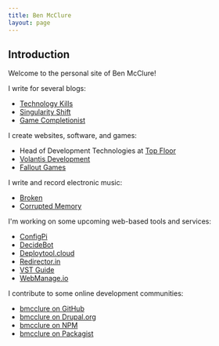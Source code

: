 ```yaml
---
title: Ben McClure
layout: page
---
```

## Introduction

Welcome to the personal site of Ben McClure!

I write for several blogs:

- [Technology Kills](https://www.technologykills.com/)
- [Singularity Shift](https://www.singularityshift.com/)
- [Game Completionist](https://www.gamecompletionist.com/)

I create websites, software, and games:
- Head of Development Technologies at [Top Floor](https://www.topfloortech.com/)
- [Volantis Development](https://volantisdev.com/)
- [Fallout Games](https://falloutgames.com/)

I write and record electronic music:

- [Broken](https://brokenindustry.com/)
- [Corrupted Memory](https://corruptedmemory.com/)

I'm working on some upcoming web-based tools and services:

- [ConfigPi](http://configpi.com/)
- [DecideBot](http://decidebot.com/)
- [Deploytool.cloud](http://deploytool.cloud/)
- [Redirector.in](http://redirector.in/)
- [VST Guide](http://vstguide.com/)
- [WebManage.io](http://webmanage.io/)

I contribute to some online development communities:

- [bmcclure on GitHub](https://github.com/bmcclure)
- [bmcclure on Drupal.org](https://www.drupal.org/u/bmcclure)
- [bmcclure on NPM](https://www.npmjs.com/~bmcclure)
- [bmcclure on Packagist](https://packagist.org/users/bmcclure/)
